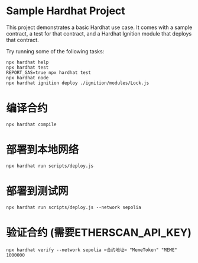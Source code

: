 # Sample Hardhat Project

This project demonstrates a basic Hardhat use case. It comes with a sample contract, a test for that contract, and a Hardhat Ignition module that deploys that contract.

Try running some of the following tasks:

```shell
npx hardhat help
npx hardhat test
REPORT_GAS=true npx hardhat test
npx hardhat node
npx hardhat ignition deploy ./ignition/modules/Lock.js
```

# 编译合约

    npx hardhat compile

# 部署到本地网络

    npx hardhat run scripts/deploy.js

# 部署到测试网

    npx hardhat run scripts/deploy.js --network sepolia

# 验证合约 (需要ETHERSCAN_API_KEY)

    npx hardhat verify --network sepolia <合约地址> "MemeToken" "MEME" 1000000



<!-- npx hardhat verify --network sepolia 0xD6F90E12C3746cF825FF5d5845FBEe726368ba09 "MemeToken" "MEME" 10000 -->

